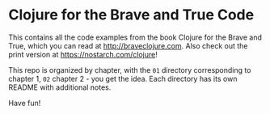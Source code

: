 # Clojure for the Brave and True Code

This contains all the code examples from the book Clojure for the
Brave and True, which you can read at http://braveclojure.com. Also check 
out the print version at https://nostarch.com/clojure! 

This repo is organized by chapter, with the `01` directory corresponding to 
chapter 1, `02` chapter 2 - you get the idea. Each directory has its own
README with additional notes.

Have fun!
